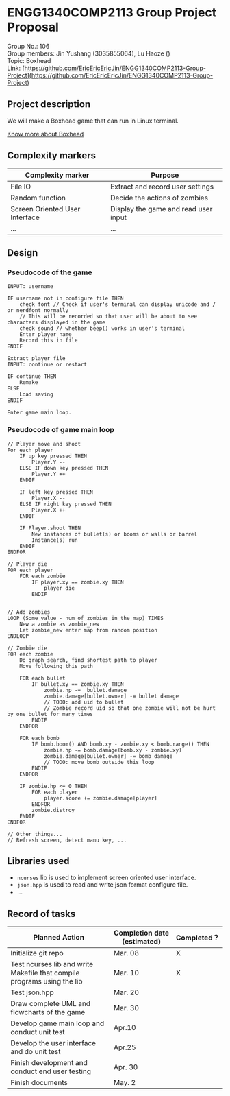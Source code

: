 # ENGG1340COMP2113 Group Project Proposal
Group No.: 106  
Group members: Jin Yushang (3035855064), Lu Haoze ()  
Topic: Boxhead  
Link: [https://github.com/EricEricEricJin/ENGG1340COMP2113-Group-Project](https://github.com/EricEricEricJin/ENGG1340COMP2113-Group-Project)

## Project description
We will make a Boxhead game that can run in Linux terminal. 

[Know more about Boxhead](https://boxhead.fandom.com/wiki/Boxhead:_2Play_Rooms)

## Complexity markers
| Complexity marker              | Purpose                              |
| ------------------------------ | ------------------------------------ |
| File IO                        | Extract and record user settings     |
| Random function                | Decide the actions of zombies        |
| Screen Oriented User Interface | Display the game and read user input |
| ...                            | ...                                  |


## Design
### Pseudocode of the game
```
INPUT: username

IF username not in configure file THEN 
    check font // Check if user's terminal can display unicode and / or nerdfont normally
    // This will be recorded so that user will be about to see characters displayed in the game 
    check sound // whether beep() works in user's terminal
    Enter player name
    Record this in file
ENDIF

Extract player file
INPUT: continue or restart 

IF continue THEN
    Remake
ELSE
    Load saving
ENDIF

Enter game main loop.
```

### Pseudocode of game main loop
```
// Player move and shoot
For each player
    IF up key pressed THEN
        Player.Y --
    ELSE IF down key pressed THEN
        Player.Y ++
    ENDIF

    IF left key pressed THEN
        Player.X --
    ELSE IF right key pressed THEN
        Player.X ++
    ENDIF

    IF Player.shoot THEN
        New instances of bullet(s) or booms or walls or barrel
        Instance(s) run
    ENDIF
ENDFOR

// Player die
FOR each player
    FOR each zombie
        IF player.xy == zombie.xy THEN
            player die
        ENDIF


// Add zombies
LOOP (Some_value - num_of_zombies_in_the_map) TIMES
    New a zombie as zombie_new
    Let zombie_new enter map from random position
ENDLOOP

// Zombie die
FOR each zombie
    Do graph search, find shortest path to player
    Move following this path

    FOR each bullet 
        IF bullet.xy == zombie.xy THEN
            zombie.hp -=  bullet.damage
            zombie.damage[bullet.owner] -= bullet damage
            // TODO: add uid to bullet
            // Zombie record uid so that one zombie will not be hurt by one bullet for many times 
        ENDIF
    ENDFOR

    FOR each bomb
        IF bomb.boom() AND bomb.xy - zombie.xy < bomb.range() THEN
            zombie.hp -= bomb.damage(bomb.xy - zombie.xy)
            zombie.damage[bullet.owner] -= bomb damage
            // TODO: move bomb outside this loop
        ENDIF
    ENDFOR

    IF zombie.hp <= 0 THEN
        FOR each player
            player.score += zombie.damage[player] 
        ENDFOR
        zombie.distroy
    ENDIF
ENDFOR

// Other things...
// Refresh screen, detect manu key, ...

```

## Libraries used
- `ncurses` lib is used to implement screen oriented user interface.
- `json.hpp` is used to read and write json format configure file.
- ...

## Record of tasks
| Planned Action                                                          | Completion date (estimated) | Completed？ |
| ----------------------------------------------------------------------- | --------------------------- | ----------- |
| Initialize git repo                                                     | Mar. 08                     | X           |
| Test ncurses lib and write Makefile that compile programs using the lib | Mar. 10                     | X           |
| Test json.hpp                                                           | Mar. 20                     |             |
| Draw complete UML and flowcharts of the game                            | Mar. 30                     |             |
| Develop game main loop and conduct unit test                            | Apr.10                      |             |
| Develop the user interface and do unit test                             | Apr.25                      |             |
| Finish development and conduct end user testing                         | Apr. 30                     |             |
| Finish documents                                                        | May. 2                      |             |

